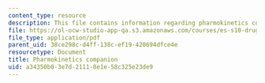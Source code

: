 ```yaml
---
content_type: resource
description: This file contains information regarding pharmokinetics companion.
file: https://ol-ocw-studio-app-qa.s3.amazonaws.com/courses/es-s10-drugs-and-the-brain-spring-2013/a34350b03e7d21118e1e58c325e23de9_MITES_S10S13_pharmwk5.pdf
file_type: application/pdf
parent_uid: 38ce298c-d4ff-138c-ef19-420694dfce4e
resourcetype: Document
title: Pharmokinetics companion
uid: a34350b0-3e7d-2111-8e1e-58c325e23de9
---
```

